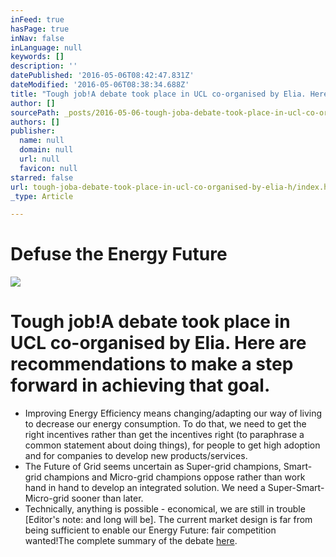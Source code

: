 ```yaml
---
inFeed: true
hasPage: true
inNav: false
inLanguage: null
keywords: []
description: ''
datePublished: '2016-05-06T08:42:47.831Z'
dateModified: '2016-05-06T08:38:34.688Z'
title: "Tough job!A debate took place in UCL co-organised by Elia. Here are recommendations to make a step forward in achieving that goal.Improving Energy Efficiency means changing/adapting our way of living to decrease our energy consumption. To do that, we need to get the right incentives rather than get the incentives right (to paraphrase a common statement about doing things), for people to get high adoption and for companies to develop new products/services.The Future of Grid seems uncertain as Super-grid champions, Smart-grid champions and Micro-grid champions oppose rather than work hand in hand to develop an integrated solution. We need a Super-Smart-Micro-grid sooner than later.Technically, anything is possible - economical, we are still in trouble [Editor's note: and long will be]. The current market design is far from being sufficient to enable our Energy Future: fair competition wanted!The complete summary of the debate here."
author: []
sourcePath: _posts/2016-05-06-tough-joba-debate-took-place-in-ucl-co-organised-by-elia-h.md
authors: []
publisher:
  name: null
  domain: null
  url: null
  favicon: null
starred: false
url: tough-joba-debate-took-place-in-ucl-co-organised-by-elia-h/index.html
_type: Article

---
```

# Defuse the Energy Future
![](https://the-grid-user-content.s3-us-west-2.amazonaws.com/73e1d6b8-8824-4c1f-aa3c-6363ebd7a335.jpg)

# Tough job!A debate took place in UCL co-organised by Elia. Here are recommendations to make a step forward in achieving that goal.

* Improving Energy Efficiency means changing/adapting our way of living to decrease our energy consumption. To do that, we need to get the right incentives rather than get the incentives right (to paraphrase a common statement about doing things), for people to get high adoption and for companies to develop new products/services.
* The Future of Grid seems uncertain as Super-grid champions, Smart-grid champions and Micro-grid champions oppose rather than work hand in hand to develop an integrated solution. We need a Super-Smart-Micro-grid sooner than later.
* Technically, anything is possible - economical, we are still in trouble \[Editor's note: and long will be\]. The current market design is far from being sufficient to enable our Energy Future: fair competition wanted!The complete summary of the debate [here][0].

[0]: https://www.linkedin.com/pulse/defuse-energy-future-christophe-druet